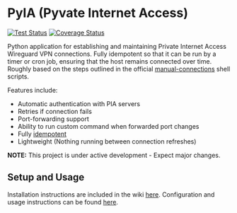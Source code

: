 # PyIA (Pyvate Internet Access)
[![Test Status](https://github.com/jobymatwick/PyIA/actions/workflows/pytest.yaml/badge.svg?branch=main)](https://github.com/jobymatwick/PyIA/actions/workflows/pytest.yaml?branch=main)
[![Coverage Status](https://coveralls.io/repos/github/jobymatwick/PyIA/badge.svg?branch=main)](https://coveralls.io/github/jobymatwick/PyIA?branch=main)


Python application for establishing and maintaining Private Internet Access
Wireguard VPN connections. Fully idempotent so that it can be run by a timer or
cron job, ensuring that the host remains connected over time. Roughly based on
the steps outlined in the official
[manual-connections](https://github.com/pia-foss/manual-connections) shell
scripts.

Features include:
* Automatic authentication with PIA servers
* Retries if connection fails
* Port-forwarding support
* Ability to run custom command when forwarded port changes
* Fully [idempotent](https://en.wikipedia.org/wiki/Idempotence)
* Lightweight (Nothing running between connection refreshes)

**NOTE:** This project is under active development - Expect major changes.

## Setup and Usage
Installation instructions are included in the wiki
[here](https://https://github.com/jobymatwick/PyIA/wiki/Setup). Configuration
and usage instructions can be found
[here](https://https://github.com/jobymatwick/PyIA/wiki/Configuration-and-Usage).
